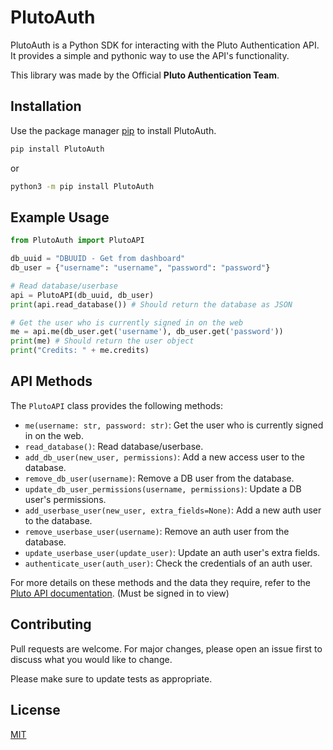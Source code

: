 
# PlutoAuth

PlutoAuth is a Python SDK for interacting with the Pluto Authentication API. It provides a simple and pythonic way to use the API's functionality.

This library was made by the Official **Pluto Authentication Team**.

## Installation

Use the package manager [pip](https://pip.pypa.io/en/stable/) to install PlutoAuth.

```bash
pip install PlutoAuth
```
or
```bash
python3 -m pip install PlutoAuth
```

## Example Usage

```python
from PlutoAuth import PlutoAPI

db_uuid = "DBUUID - Get from dashboard"
db_user = {"username": "username", "password": "password"}

# Read database/userbase
api = PlutoAPI(db_uuid, db_user)
print(api.read_database()) # Should return the database as JSON

# Get the user who is currently signed in on the web
me = api.me(db_user.get('username'), db_user.get('password'))
print(me) # Should return the user object
print("Credits: " + me.credits)
```

## API Methods

The `PlutoAPI` class provides the following methods:

- `me(username: str, password: str)`: Get the user who is currently signed in on the web.
- `read_database()`: Read database/userbase.
- `add_db_user(new_user, permissions)`: Add a new access user to the database.
- `remove_db_user(username)`: Remove a DB user from the database.
- `update_db_user_permissions(username, permissions)`: Update a DB user's permissions.
- `add_userbase_user(new_user, extra_fields=None)`: Add a new auth user to the database.
- `remove_userbase_user(username)`: Remove an auth user from the database.
- `update_userbase_user(update_user)`: Update an auth user's extra fields.
- `authenticate_user(auth_user)`: Check the credentials of an auth user.

For more details on these methods and the data they require, refer to the [Pluto API documentation](https://pluto-mc.net/documentation). (Must be signed in to view)

## Contributing

Pull requests are welcome. For major changes, please open an issue first to discuss what you would like to change.

Please make sure to update tests as appropriate.

## License

[MIT](https://choosealicense.com/licenses/mit/)